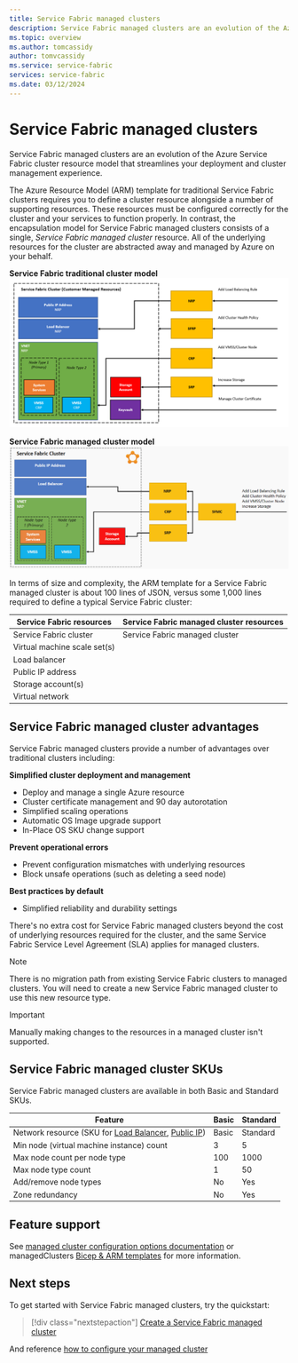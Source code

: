 ```yaml
---
title: Service Fabric managed clusters
description: Service Fabric managed clusters are an evolution of the Azure Service Fabric cluster resource model that streamlines deployment and cluster management.
ms.topic: overview
ms.author: tomcassidy
author: tomvcassidy
ms.service: service-fabric
services: service-fabric
ms.date: 03/12/2024
---
```


# Service Fabric managed clusters

Service Fabric managed clusters are an evolution of the Azure Service Fabric cluster resource model that streamlines your deployment and cluster management experience.

The Azure Resource Model (ARM) template for traditional Service Fabric clusters requires you to define a cluster resource alongside a number of supporting resources. These resources must be configured correctly for the cluster and your services to function properly. In contrast, the encapsulation model for Service Fabric managed clusters consists of a single, *Service Fabric managed cluster* resource. All of the underlying resources for the cluster are abstracted away and managed by Azure on your behalf.

**Service Fabric traditional cluster model**
![Service Fabric traditional cluster model][sf-composition]

**Service Fabric managed cluster model**
![Service Fabric encapsulated cluster model][sf-encapsulation]

In terms of size and complexity, the ARM template for a Service Fabric managed cluster is about 100 lines of JSON, versus some 1,000 lines required to define a typical Service Fabric cluster:

| Service Fabric resources | Service Fabric managed cluster resources |
|----------|-----------|
| Service Fabric cluster | Service Fabric managed cluster |
| Virtual machine scale set(s) | |
| Load balancer | |
| Public IP address | |
| Storage account(s) | |
| Virtual network | |

## Service Fabric managed cluster advantages
Service Fabric managed clusters provide a number of advantages over traditional clusters including:

**Simplified cluster deployment and management**
- Deploy and manage a single Azure resource
- Cluster certificate management and 90 day autorotation
- Simplified scaling operations
- Automatic OS Image upgrade support
- In-Place OS SKU change support

**Prevent operational errors**
- Prevent configuration mismatches with underlying resources
- Block unsafe operations (such as deleting a seed node)

**Best practices by default**
- Simplified reliability and durability settings

There's no extra cost for Service Fabric managed clusters beyond the cost of underlying resources required for the cluster, and the same Service Fabric Service Level Agreement (SLA) applies for managed clusters.

> [!NOTE]
> There is no migration path from existing Service Fabric clusters to managed clusters. You will need to create a new Service Fabric managed cluster to use this new resource type.

> [!IMPORTANT]
> Manually making changes to the resources in a managed cluster isn't supported.

## Service Fabric managed cluster SKUs

Service Fabric managed clusters are available in both Basic and Standard SKUs.

| Feature | Basic | Standard |
| ------- | ----- | -------- |
| Network resource (SKU for [Load Balancer](../load-balancer/skus.md), [Public IP](../virtual-network/ip-services/public-ip-addresses.md)) | Basic | Standard |
| Min node (virtual machine instance) count | 3 | 5 |
| Max node count per node type | 100 | 1000 |
| Max node type count | 1 | 50 |
| Add/remove node types | No | Yes |
| Zone redundancy | No | Yes |

## Feature support

See [managed cluster configuration options documentation](how-to-managed-cluster-configuration.md) or managedClusters [Bicep & ARM templates](/azure/templates/microsoft.servicefabric/allversions) for more information.


## Next steps

To get started with Service Fabric managed clusters, try the quickstart:

> [!div class="nextstepaction"]
> [Create a Service Fabric managed cluster](quickstart-managed-cluster-template.md)

And reference [how to configure your managed cluster](how-to-managed-cluster-configuration.md)

[sf-composition]: ./media/overview-managed-cluster/sfrp-composition-resource.png
[sf-encapsulation]: ./media/overview-managed-cluster/sfrp-encapsulated-resource.png
